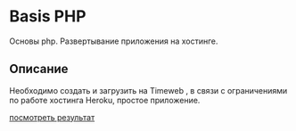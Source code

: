 # Basis PHP  
Основы php.  Развертывание приложения на хостинге.  
## Описание  
Необходимо создать и загрузить  на Timeweb , в связи с ограничениями по работе хостинга Heroku, 
простое приложение.  
  
[посмотреть результат](http://ci67958.tw1.ru)